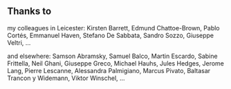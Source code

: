 ## Thanks to

my colleagues in Leicester: Kirsten Barrett, 
Edmund Chattoe-Brown, 
Pablo Cortés, Emmanuel Haven, Stefano De Sabbata, Sandro Sozzo, Giuseppe Veltri, ...

and elsewhere: Samson Abramsky, Samuel Balco, Martin Escardo, Sabine Frittella, Neil Ghani, Giuseppe Greco, Michael Hauhs, Jules Hedges, Jerome Lang, Pierre Lescanne, Alessandra Palmigiano, Marcus Pivato, Baltasar Trancon y Widemann, Viktor Winschel, ...
